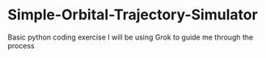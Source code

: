 # Simple-Orbital-Trajectory-Simulator
Basic python coding exercise
I will be using Grok to guide me through the process
